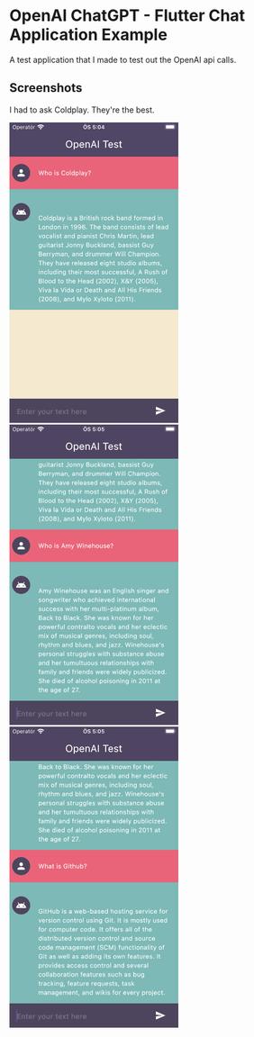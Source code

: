 # OpenAI ChatGPT - Flutter Chat Application Example

A test application that I made to test out the OpenAI api calls.

## Screenshots

I had to ask Coldplay. They're the best.

<img src="screenshots/ss1.png" width = 300>   <img src="screenshots/ss2.png" width = 300>   <img src="screenshots/ss3.png" width = 300>

